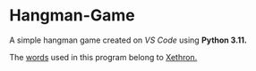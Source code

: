 # Hangman-Game
A simple hangman game created on *VS Code* using **Python 3.11.**

The [words](hangman/words.txt) used in this program belong to [Xethron.](https://github.com/Xethron)
